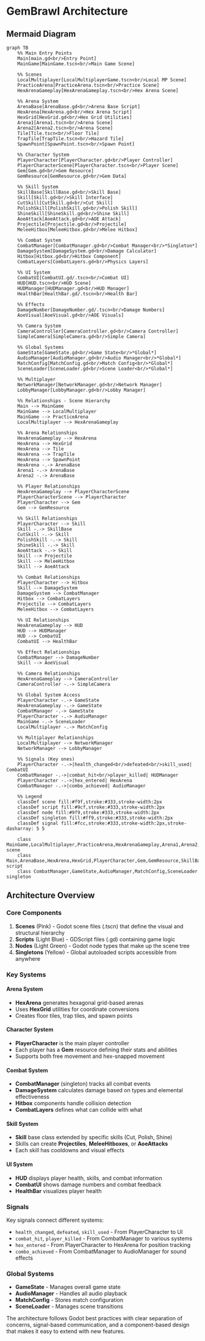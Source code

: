# GemBrawl Architecture

## Mermaid Diagram

```mermaid
graph TB
    %% Main Entry Points
    Main[main.gd<br/>Entry Point]
    MainGame[MainGame.tscn<br/>Main Game Scene]
    
    %% Scenes
    LocalMultiplayer[LocalMultiplayerGame.tscn<br/>Local MP Scene]
    PracticeArena[PracticeArena.tscn<br/>Practice Scene]
    HexArenaGameplay[HexArenaGameplay.tscn<br/>Hex Arena Scene]
    
    %% Arena System
    ArenaBase[ArenaBase.gd<br/>Arena Base Script]
    HexArena[HexArena.gd<br/>Hex Arena Script]
    HexGrid[HexGrid.gd<br/>Hex Grid Utilities]
    Arena1[Arena1.tscn<br/>Arena Scene]
    Arena2[Arena2.tscn<br/>Arena Scene]
    Tile[Tile.tscn<br/>Floor Tile]
    TrapTile[TrapTile.tscn<br/>Hazard Tile]
    SpawnPoint[SpawnPoint.tscn<br/>Spawn Point]
    
    %% Character System
    PlayerCharacter[PlayerCharacter.gd<br/>Player Controller]
    PlayerCharacterScene[PlayerCharacter.tscn<br/>Player Scene]
    Gem[Gem.gd<br/>Gem Resource]
    GemResource[GemResource.gd<br/>Gem Data]
    
    %% Skill System
    SkillBase[SkillBase.gd<br/>Skill Base]
    Skill[Skill.gd<br/>Skill Interface]
    CutSkill[CutSkill.gd<br/>Cut Skill]
    PolishSkill[PolishSkill.gd<br/>Polish Skill]
    ShineSkill[ShineSkill.gd<br/>Shine Skill]
    AoeAttack[AoeAttack.gd<br/>AOE Attack]
    Projectile[Projectile.gd<br/>Projectile]
    MeleeHitbox[MeleeHitbox.gd<br/>Melee Hitbox]
    
    %% Combat System
    CombatManager[CombatManager.gd<br/>Combat Manager<br/>*Singleton*]
    DamageSystem[DamageSystem.gd<br/>Damage Calculator]
    Hitbox[Hitbox.gd<br/>Hitbox Component]
    CombatLayers[CombatLayers.gd<br/>Physics Layers]
    
    %% UI System
    CombatUI[CombatUI.gd/.tscn<br/>Combat UI]
    HUD[HUD.tscn<br/>HUD Scene]
    HUDManager[HUDManager.gd<br/>HUD Manager]
    HealthBar[HealthBar.gd/.tscn<br/>Health Bar]
    
    %% Effects
    DamageNumber[DamageNumber.gd/.tscn<br/>Damage Numbers]
    AoeVisual[AoeVisual.gd<br/>AOE Visuals]
    
    %% Camera System
    CameraController[CameraController.gd<br/>Camera Controller]
    SimpleCamera[SimpleCamera.gd<br/>Simple Camera]
    
    %% Global Systems
    GameState[GameState.gd<br/>Game State<br/>*Global*]
    AudioManager[AudioManager.gd<br/>Audio Manager<br/>*Global*]
    MatchConfig[MatchConfig.gd<br/>Match Config<br/>*Global*]
    SceneLoader[SceneLoader.gd<br/>Scene Loader<br/>*Global*]
    
    %% Multiplayer
    NetworkManager[NetworkManager.gd<br/>Network Manager]
    LobbyManager[LobbyManager.gd<br/>Lobby Manager]
    
    %% Relationships - Scene Hierarchy
    Main --> MainGame
    MainGame --> LocalMultiplayer
    MainGame --> PracticeArena
    LocalMultiplayer --> HexArenaGameplay
    
    %% Arena Relationships
    HexArenaGameplay --> HexArena
    HexArena --> HexGrid
    HexArena --> Tile
    HexArena --> TrapTile
    HexArena --> SpawnPoint
    HexArena -.-> ArenaBase
    Arena1 -.-> ArenaBase
    Arena2 -.-> ArenaBase
    
    %% Player Relationships
    HexArenaGameplay --> PlayerCharacterScene
    PlayerCharacterScene --> PlayerCharacter
    PlayerCharacter --> Gem
    Gem --> GemResource
    
    %% Skill Relationships
    PlayerCharacter --> Skill
    Skill -.-> SkillBase
    CutSkill -.-> Skill
    PolishSkill -.-> Skill
    ShineSkill -.-> Skill
    AoeAttack -.-> Skill
    Skill --> Projectile
    Skill --> MeleeHitbox
    Skill --> AoeAttack
    
    %% Combat Relationships
    PlayerCharacter --> Hitbox
    Skill --> DamageSystem
    DamageSystem --> CombatManager
    Hitbox --> CombatLayers
    Projectile --> CombatLayers
    MeleeHitbox --> CombatLayers
    
    %% UI Relationships
    HexArenaGameplay --> HUD
    HUD --> HUDManager
    HUD --> CombatUI
    CombatUI --> HealthBar
    
    %% Effect Relationships
    CombatManager --> DamageNumber
    Skill --> AoeVisual
    
    %% Camera Relationships
    HexArenaGameplay --> CameraController
    CameraController -.-> SimpleCamera
    
    %% Global System Access
    PlayerCharacter -.-> GameState
    HexArenaGameplay -.-> GameState
    CombatManager -.-> GameState
    PlayerCharacter -.-> AudioManager
    MainGame -.-> SceneLoader
    LocalMultiplayer -.-> MatchConfig
    
    %% Multiplayer Relationships
    LocalMultiplayer --> NetworkManager
    NetworkManager --> LobbyManager
    
    %% Signals (Key ones)
    PlayerCharacter -.->|health_changed<br/>defeated<br/>skill_used| CombatUI
    CombatManager -.->|combat_hit<br/>player_killed| HUDManager
    PlayerCharacter -.->|hex_entered| HexArena
    CombatManager -.->|combo_achieved| AudioManager
    
    %% Legend
    classDef scene fill:#f9f,stroke:#333,stroke-width:2px
    classDef script fill:#9cf,stroke:#333,stroke-width:2px
    classDef node fill:#9f9,stroke:#333,stroke-width:2px
    classDef singleton fill:#ff9,stroke:#333,stroke-width:2px
    classDef signal fill:#fcc,stroke:#333,stroke-width:2px,stroke-dasharray: 5 5
    
    class MainGame,LocalMultiplayer,PracticeArena,HexArenaGameplay,Arena1,Arena2,PlayerCharacterScene,Tile,TrapTile,SpawnPoint,HUD,CombatUI,HealthBar,DamageNumber scene
    class Main,ArenaBase,HexArena,HexGrid,PlayerCharacter,Gem,GemResource,SkillBase,Skill,CutSkill,PolishSkill,ShineSkill,AoeAttack,Projectile,MeleeHitbox,DamageSystem,Hitbox,CombatLayers,HUDManager,AoeVisual,CameraController,SimpleCamera,NetworkManager,LobbyManager script
    class CombatManager,GameState,AudioManager,MatchConfig,SceneLoader singleton
```

## Architecture Overview

### Core Components

1. **Scenes** (Pink) - Godot scene files (.tscn) that define the visual and structural hierarchy
2. **Scripts** (Light Blue) - GDScript files (.gd) containing game logic
3. **Nodes** (Light Green) - Godot node types that make up the scene tree
4. **Singletons** (Yellow) - Global autoloaded scripts accessible from anywhere

### Key Systems

#### Arena System
- **HexArena** generates hexagonal grid-based arenas
- Uses **HexGrid** utilities for coordinate conversions
- Creates floor tiles, trap tiles, and spawn points

#### Character System
- **PlayerCharacter** is the main player controller
- Each player has a **Gem** resource defining their stats and abilities
- Supports both free movement and hex-snapped movement

#### Combat System
- **CombatManager** (singleton) tracks all combat events
- **DamageSystem** calculates damage based on types and elemental effectiveness
- **Hitbox** components handle collision detection
- **CombatLayers** defines what can collide with what

#### Skill System
- **Skill** base class extended by specific skills (Cut, Polish, Shine)
- Skills can create **Projectiles**, **MeleeHitboxes**, or **AoeAttacks**
- Each skill has cooldowns and visual effects

#### UI System
- **HUD** displays player health, skills, and combat information
- **CombatUI** shows damage numbers and combat feedback
- **HealthBar** visualizes player health

### Signals

Key signals connect different systems:
- `health_changed`, `defeated`, `skill_used` - From PlayerCharacter to UI
- `combat_hit`, `player_killed` - From CombatManager to various systems
- `hex_entered` - From PlayerCharacter to HexArena for position tracking
- `combo_achieved` - From CombatManager to AudioManager for sound effects

### Global Systems

- **GameState** - Manages overall game state
- **AudioManager** - Handles all audio playback
- **MatchConfig** - Stores match configuration
- **SceneLoader** - Manages scene transitions

The architecture follows Godot best practices with clear separation of concerns, signal-based communication, and a component-based design that makes it easy to extend with new features.